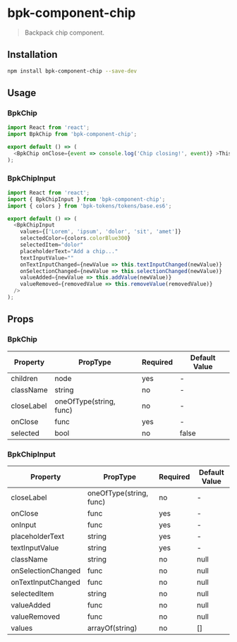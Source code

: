 # bpk-component-chip

> Backpack chip component.

## Installation

```sh
npm install bpk-component-chip --save-dev
```

## Usage

### BpkChip

```js
import React from 'react';
import BpkChip from 'bpk-component-chip';

export default () => (
  <BpkChip onClose={event => console.log('Chip closing!', event)} >This is a chip!</BpkChip>
);
```

### BpkChipInput

```js
import React from 'react';
import { BpkChipInput } from 'bpk-component-chip';
import { colors } from 'bpk-tokens/tokens/base.es6';

export default () => (
  <BpkChipInput
    values={['Lorem', 'ipsum', 'dolor', 'sit', 'amet']}
    selectedColor={colors.colorBlue300}
    selectedItem="dolor"
    placeholderText="Add a chip..."
    textInputValue=""
    onTextInputChanged={newValue => this.textInputChanged(newValue)}
    onSelectionChanged={newValue => this.selectionChanged(newValue)}
    valueAdded={newValue => this.addValue(newValue)}
    valueRemoved={removedValue => this.removeValue(removedValue)}
  />
);
```

## Props

### BpkChip

| Property   | PropType                | Required | Default Value |
| ---------- | ----------------------- | -------- | ------------- |
| children   | node                    | yes      | -             |
| className  | string                  | no       | -             |
| closeLabel | oneOfType(string, func) | no       | -             |
| onClose    | func                    | yes      | -             |
| selected   | bool                    | no       | false         |

### BpkChipInput

| Property           | PropType                | Required | Default Value        |
| ------------------ | ----------------------- | -------- | -------------------- |
| closeLabel         | oneOfType(string, func) | no       | -                    |
| onClose            | func                    | yes      | -                    |
| onInput            | func                    | yes      | -                    |
| placeholderText    | string                  | yes      | -                    |
| textInputValue     | string                  | yes      | -                    |
| className          | string                  | no       | null                 |
| onSelectionChanged | func                    | no       | null                 |
| onTextInputChanged | func                    | no       | null                 |
| selectedItem       | string                  | no       | null                 |
| valueAdded         | func                    | no       | null                 |
| valueRemoved       | func                    | no       | null                 |
| values             | arrayOf(string)         | no       | []                   |
